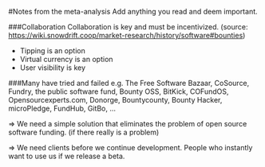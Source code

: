 #Notes from the meta-analysis
Add anything you read and deem important.

###Collaboration
Collaboration is key and must be incentivized. (source: https://wiki.snowdrift.coop/market-research/history/software#bounties)
- Tipping is an option
- Virtual currency is an option
- User visibility is key

###Many have tried and failed
e.g. The Free Software Bazaar, CoSource, Fundry, the public software fund, Bounty OSS, BitKick, COFundOS, Opensourcexperts.com, Donorge, Bountycounty, Bounty Hacker, microPledge, FundHub, GitBo, ...

=> We need a simple solution that eliminates the problem of open source software funding. (if there really is a problem)

=> We need clients before we continue development. People who instantly want to use us if we release a beta.

